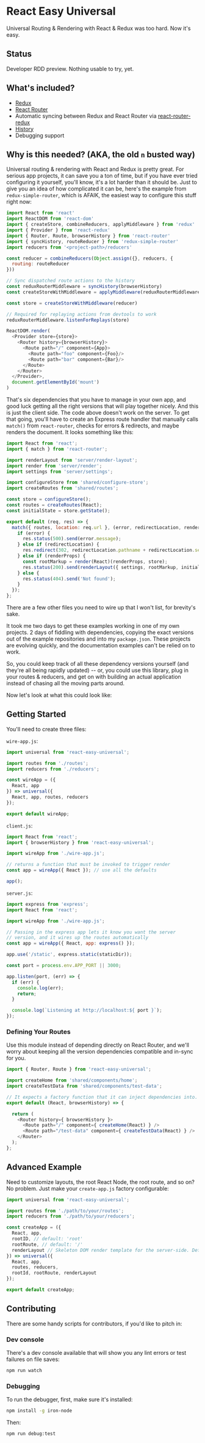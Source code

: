 # React Easy Universal

Universal Routing & Rendering with React & Redux was too hard. Now it's easy.

## Status

Developer RDD preview. Nothing usable to try, yet.


## What's included?

* [Redux](https://github.com/rackt/redux)
* [React Router](https://github.com/rackt/react-router)
* Automatic syncing between Redux and React Router via [react-router-redux](https://github.com/rackt/react-router-redux)
* [History](https://github.com/rackt/history)
* Debugging support

## Why is this needed? (AKA, the old `n` busted way)

Universal routing & rendering with React and Redux is pretty great. For serious app projects, it can save you a ton of time, but if you have ever tried configuring it yourself, you'll know, it's a lot harder than it should be. Just to give you an idea of how complicated it can be, here's the example from `redux-simple-router`, which is AFAIK, the easiest way to configure this stuff right now:

```js
import React from 'react'
import ReactDOM from 'react-dom'
import { createStore, combineReducers, applyMiddleware } from 'redux'
import { Provider } from 'react-redux'
import { Router, Route, browserHistory } from 'react-router'
import { syncHistory, routeReducer } from 'redux-simple-router'
import reducers from '<project-path>/reducers'

const reducer = combineReducers(Object.assign({}, reducers, {
  routing: routeReducer
}))

// Sync dispatched route actions to the history
const reduxRouterMiddleware = syncHistory(browserHistory)
const createStoreWithMiddleware = applyMiddleware(reduxRouterMiddleware)(createStore)

const store = createStoreWithMiddleware(reducer)

// Required for replaying actions from devtools to work
reduxRouterMiddleware.listenForReplays(store)

ReactDOM.render(
  <Provider store={store}>
    <Router history={browserHistory}>
      <Route path="/" component={App}>
        <Route path="foo" component={Foo}/>
        <Route path="bar" component={Bar}/>
      </Route>
    </Router>
  </Provider>,
  document.getElementById('mount')
)
```

That's six dependencies that you have to manage in your own app, and good luck getting all the right versions that will play together nicely. And this is just the client side. The code above doesn't work on the server. To get that going, you'll have to create an Express route handler that manually calls `match()` from `react-router`, checks for errors & redirects, and maybe renders the document. It looks something like this:


```js
import React from 'react';
import { match } from 'react-router';

import renderLayout from 'server/render-layout';
import render from 'server/render';
import settings from 'server/settings';

import configureStore from 'shared/configure-store';
import createRoutes from 'shared/routes';

const store = configureStore();
const routes = createRoutes(React);
const initialState = store.getState();

export default (req, res) => {
  match({ routes, location: req.url }, (error, redirectLocation, renderProps) => {
    if (error) {
      res.status(500).send(error.message);
    } else if (redirectLocation) {
      res.redirect(302, redirectLocation.pathname + redirectLocation.search);
    } else if (renderProps) {
      const rootMarkup = render(React)(renderProps, store);
      res.status(200).send(renderLayout({ settings, rootMarkup, initialState }));
    } else {
      res.status(404).send('Not found');
    }
  });
};
```

There are a few other files you need to wire up that I won't list, for brevity's sake.

It took me two days to get these examples working in one of my own projects. 2 days of fiddling with dependencies, copying the exact versions out of the example repositories and into my `package.json`. These projects are evolving quickly, and the documentation examples can't be relied on to work.

So, you could keep track of all these dependency versions yourself (and they're all being rapidly updated) -- or, you could use this library, plug in your routes & reducers, and get on with building an actual application instead of chasing all the moving parts around.

Now let's look at what this could look like:


## Getting Started

You'll need to create three files:

`wire-app.js`:

```js
import universal from 'react-easy-universal';

import routes from './routes';
import reducers from './reducers';

const wireApp = ({
  React, app
}) => universal({
  React, app, routes, reducers
});

export default wireApp;
```


`client.js`:

```js
import React from 'react';
import { browserHistory } from 'react-easy-universal';

import wireApp from './wire-app.js';

// returns a function that must be invoked to trigger render
const app = wireApp({ React }); // use all the defaults

app();
```


`server.js`:

```js
import express from 'express';
import React from 'react';

import wireApp from './wire-app.js';

// Passing in the express app lets it know you want the server
// version, and it wires up the routes automatically
const app = wireApp({ React, app: express() });

app.use('/static', express.static(staticDir));

const port = process.env.APP_PORT || 3000;

app.listen(port, (err) => {
  if (err) {
    console.log(err);
    return;
  }

  console.log(`Listening at http://localhost:${ port }`);
});
```


### Defining Your Routes

Use this module instead of depending directly on React Router, and we'll worry about keeping all the version dependencies compatible and in-sync for you.

```js
import { Router, Route } from 'react-easy-universal';

import createHome from 'shared/components/home';
import createTestData from 'shared/components/test-data';

// It expects a factory function that it can inject dependencies into.
export default (React, browserHistory) => {

  return (
    <Router history={ browserHistory }>
      <Route path="/" component={ createHome(React) } />
      <Route path="/test-data" component={ createTestData(React) } />
    </Router>
  );
};
```


## Advanced Example

Need to customize layouts, the root React Node, the root route, and so on? No problem. Just make your `create-app.js` factory configurable:

```js
import universal from 'react-easy-universal';

import routes from './path/to/your/routes';
import reducers from './path/to/your/reducers';

const createApp = ({
  React, app,
  rootID, // default: 'root'
  rootRoute, // default: '/'
  renderLayout // Skeleton DOM render template for the server-side. Default: Barebones ES6 template
}) => universal({
  React, app,
  routes, reducers,
  rootId, rootRoute, renderLayout
});

export default createApp;
```

## Contributing

There are some handy scripts for contributors, if you'd like to pitch in:

### Dev console

There's a dev console available that will show you any lint errors or test failures on file saves:

```sh
npm run watch
```

### Debugging

To run the debugger, first, make sure it's installed:

```sh
npm install -g iron-node
```

Then:

```
npm run debug:test
```
